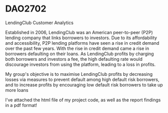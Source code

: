 # DAO2702
LendingClub Customer Analytics

Established in 2006, LendingClub was an American peer-to-peer (P2P) lending company that links borrowers to investors. Due to its affordability and accessibility, P2P lending platforms have seen a rise in credit demand over the past few years. With the rise in credit demand came a rise in borrowers defaulting on their loans. As LendingClub profits by charging both borrowers and investors a fee, the high defaulting rate would discourage investors from using the platform, leading to a loss in profits.

My group's objective is to maximise LendingClub profits by decreasing losses via measures to prevent default among high default risk borrowers, and to increase profits by encouraging low default risk borrowers to take up more loans

I've attached the html file of my project code, as well as the report findings in a pdf format!
